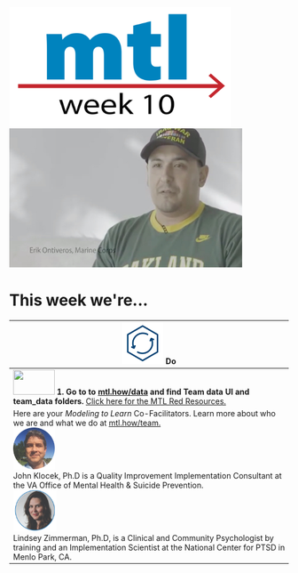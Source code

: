 
<!-- MTL Logo, HTML img tag -->
[<img src = "https://github.com/lzim/teampsd/blob/master/resources/title_slides_weeks/mtl_how_week10.png?raw=true"
     height = "215" width = "400">](https://github.com/lzim/mtl/blob/master/red/) 
[<img src="https://github.com/lzim/teampsd/blob/master/resources/vapor_team_youtube/ontiveros_vapor.jpg?raw=true" height="250" width="420">](https://mtl.how/vapor_wk10)   

# This week we're...

[<img src = "https://raw.githubusercontent.com/lzim/teampsd/master/resources/icons/do.png" height = "75" width = "75">](#DontLink) **Do** |
| --- |
| [<img src = "https://raw.githubusercontent.com/lzim/teampsd/master/resources/logos/mtl_how_data_sm.png" height = "45" width = "75">](http://mtl.how/data) **1. Go to to [mtl.how/data](https://mtl.how/data) and find Team data UI and team_data folders.** [Click here for the MTL Red Resources.](https://github.com/lzim/mtl/blob/master/red/)|
Here are your _Modeling to Learn_ Co-Facilitators. Learn more about who we are and what we do at [mtl.how/team.](https://mtl.how/team) <br> [<img src="https://github.com/lzim/teampsd/blob/master/resources/small_circle_headshots/klocek_headshot_circle.jpg?raw=true" height= "75" width="75">](https://forio.com/app/va/va-psd-team/teampsd.html) <br> John Klocek, Ph.D is a Quality Improvement Implementation Consultant at the VA Office of Mental Health & Suicide Prevention. <br> [<img src="https://github.com/lzim/teampsd/blob/master/resources/small_circle_headshots/zimmerman_headshot_circle.png?raw=true" height="75" width="78">](https://mtl.how/team) <br> Lindsey Zimmerman, Ph.D, is a Clinical and Community Psychologist by training and an Implementation Scientist at the National Center for PTSD in Menlo Park, CA.  |



